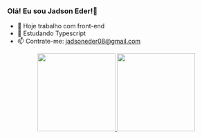 ### Olá! Eu sou Jadson Eder!👋




- 🔭 Hoje trabalho com front-end
- 🌱 Estudando Typescript
- 📫 Contrate-me: jadsoneder08@gmail.com


<div align="center">
  <a href="https://github.com/JadsonEder-dev">
  <img height="180em" src="https://github-readme-stats.vercel.app/api?username=JadsonEder-dev&show_icons=true&theme=dark&include_all_commits=true&count_private=true"/>
  <img height="180em" src="https://github-readme-stats.vercel.app/api/top-langs/?username=jadsoneder-dev&layout=compact&langs_count=7&theme=dark"/>
</div>
